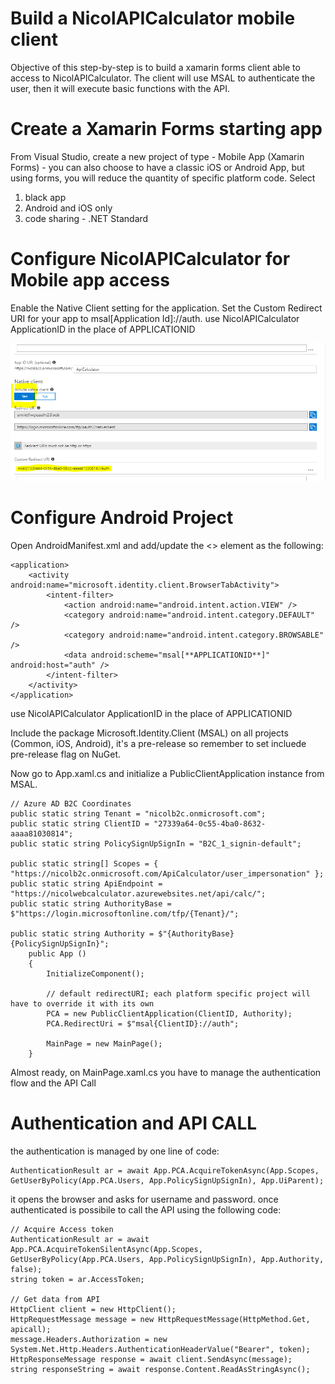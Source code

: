 # Build a NicolAPICalculator mobile client

Objective of this step-by-step is to build a xamarin forms client able to access to NicolAPICalculator. The client will use MSAL to authenticate the user, then it will execute basic functions with the API.

# Create a Xamarin Forms starting app
From Visual Studio, create a new project of type - Mobile App (Xamarin Forms) - you can also choose to have a classic iOS or Android App, but using forms, you will reduce the quantity of specific platform code. Select

1. black app
2. Android and iOS only
3. code sharing - .NET Standard

# Configure NicolAPICalculator for Mobile app access

Enable the Native Client setting for the application.
Set the Custom Redirect URI for your app to msal[Application Id]://auth.
use NicolAPICalculator ApplicationID in the place of APPLICATIONID

![Native Client Configuration](assets/img06.png)

# Configure Android Project

Open AndroidManifest.xml and add/update the <<appliction>> element as the following:

	<application>
		<activity android:name="microsoft.identity.client.BrowserTabActivity">
			<intent-filter>
				<action android:name="android.intent.action.VIEW" />
				<category android:name="android.intent.category.DEFAULT" />
				<category android:name="android.intent.category.BROWSABLE" />
				<data android:scheme="msal[**APPLICATIONID**]" android:host="auth" />
			</intent-filter>
		</activity>
	</application>

use NicolAPICalculator ApplicationID in the place of APPLICATIONID

Include the package Microsoft.Identity.Client (MSAL) on all projects (Common, iOS, Android), it's a pre-release so remember to set incluede pre-release flag on NuGet.

Now go to App.xaml.cs and initialize a PublicClientApplication instance from MSAL.

	// Azure AD B2C Coordinates
	public static string Tenant = "nicolb2c.onmicrosoft.com";
	public static string ClientID = "27339a64-0c55-4ba0-8632-aaaa81030814";
	public static string PolicySignUpSignIn = "B2C_1_signin-default";
	
	public static string[] Scopes = { "https://nicolb2c.onmicrosoft.com/ApiCalculator/user_impersonation" };
	public static string ApiEndpoint = "https://nicolwebcalculator.azurewebsites.net/api/calc/";
	public static string AuthorityBase = $"https://login.microsoftonline.com/tfp/{Tenant}/";
	
	public static string Authority = $"{AuthorityBase}{PolicySignUpSignIn}";
        public App ()
		{
			InitializeComponent();
	
            // default redirectURI; each platform specific project will have to override it with its own
            PCA = new PublicClientApplication(ClientID, Authority);
            PCA.RedirectUri = $"msal{ClientID}://auth";
	
            MainPage = new MainPage();
		}

Almost ready, on MainPage.xaml.cs you have to manage the authentication flow and the API Call

# Authentication and API CALL
the authentication is managed by one line of code:

	AuthenticationResult ar = await App.PCA.AcquireTokenAsync(App.Scopes, GetUserByPolicy(App.PCA.Users, App.PolicySignUpSignIn), App.UiParent);

it opens the browser and asks for username and password.
once authenticated is possibile to call the API using the following code:

	// Acquire Access token
	AuthenticationResult ar = await App.PCA.AcquireTokenSilentAsync(App.Scopes, GetUserByPolicy(App.PCA.Users, App.PolicySignUpSignIn), App.Authority, false);
	string token = ar.AccessToken;
	
    // Get data from API
    HttpClient client = new HttpClient();
    HttpRequestMessage message = new HttpRequestMessage(HttpMethod.Get, apicall);
    message.Headers.Authorization = new System.Net.Http.Headers.AuthenticationHeaderValue("Bearer", token);
    HttpResponseMessage response = await client.SendAsync(message);
    string responseString = await response.Content.ReadAsStringAsync();

